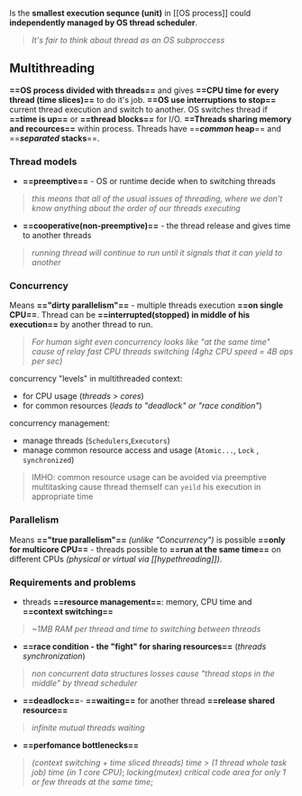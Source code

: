 
Is the **smallest execution sequnce (unit)** in [[OS process]] could **independently managed by OS thread scheduler**.

> *It's fair to think about thread as an OS subproccess*


## Multithreading

**==OS process divided with threads==** and gives **==CPU time for every thread (time slices)==** to do it's job.
**==OS use interruptions to stop==** current thread execution and switch to another.
OS switches thread if **==time is up==** or **==thread blocks==** for I/O.
**==Threads sharing memory and recources==** within process.
Threads have ==***common* heap**== and ==***separated* stacks**==.


### Thread models

- **==preemptive==** - OS or runtime decide when to switching threads
> *this means that all of the usual issues of threading, where we don’t know anything about the order of our threads executing*

- **==cooperative(non-preemptive)==** - the thread release and gives time to another threads
>*running thread will continue to run until it signals that it can yield to another*


### Concurrency 

Means **=="dirty parallelism"==** - multiple threads execution **==on single CPU==**.
Thread can be **==interrupted(stopped) in middle of his execution==** by another thread to run.
> *For human sight even concurrency looks like "at the same time" cause of relay fast CPU threads switching (4ghz CPU speed = 4B ops per sec)*

concurrency "levels" in multithreaded context:
- for CPU usage (*threads > cores*)
- for common resources (*leads to "deadlock" or "race condition"*) 

concurrency management:
- manage threads (`Schedulers`,`Executors`)
- manage common resource access and usage (`Atomic...`, `Lock` , `synchronized`)
>IMHO: common resource usage can be avoided via preemptive multitasking cause thread themself can `yeild` his execution in appropriate time 
### Parallelism

Means **=="true parallelism"==** *(unlike "Concurrency")* is possible **==only for multicore CPU==** - threads possible to **==run at the same time==** on different CPUs *(physical or virtual via [[hypethreading]])*.


### Requirements and problems

- threads **==resource management==**: memory, CPU time and **==context switching==**
> *~1MB RAM per thread and time to switching between threads*
- **==race condition - the "fight" for sharing resources==** (*threads synchronization*)
> *non concurrent data structures losses cause "thread stops in the middle" by thread scheduler*
- **==deadlock==**- **==waiting==** for another thread **==release shared resource==**
> *infinite mutual threads waiting*
- **==perfomance bottlenecks==** 
> *(context switching + time sliced threads) time > (1 thread whole task job) time (in 1 core CPU)*;
> *locking(mutex) critical code area for only 1 or few threads at the same time*;